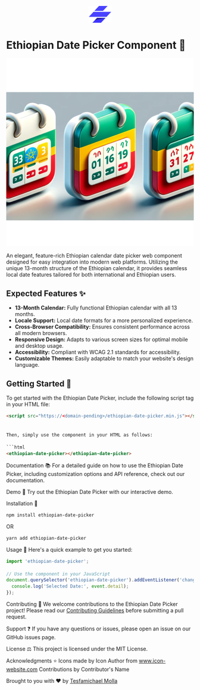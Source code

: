 <p align="center">
  <a href="#">
    <img alt="stencil-logo" src="https://github.com/ionic-team/stencil/blob/main/stencil-logo.png" width="60">
  </a>
</p>

# Ethiopian Date Picker Component :calendar: 

![Ethiopian Date Picker Logo](/assets/images/icon-1.png) <!-- Replace with your project logo URL -->

An elegant, feature-rich Ethiopian calendar date picker web component designed for easy integration into modern web platforms. Utilizing the unique 13-month structure of the Ethiopian calendar, it provides seamless local date features tailored for both international and Ethiopian users.

## Expected Features :sparkles:

- **13-Month Calendar:** Fully functional Ethiopian calendar with all 13 months.
- **Locale Support:** Local date formats for a more personalized experience.
- **Cross-Browser Compatibility:** Ensures consistent performance across all modern browsers.
- **Responsive Design:** Adapts to various screen sizes for optimal mobile and desktop usage.
- **Accessibility:** Compliant with WCAG 2.1 standards for accessibility.
- **Customizable Themes:** Easily adaptable to match your website's design language.

## Getting Started :rocket:

To get started with the Ethiopian Date Picker, include the following script tag in your HTML file:

```html
<script src="https://<domain-pending>/ethiopian-date-picker.min.js"></script>


Then, simply use the component in your HTML as follows:

```html
<ethiopian-date-picker></ethiopian-date-picker>
```

Documentation :books:
For a detailed guide on how to use the Ethiopian Date Picker, including customization options and API reference, check out our documentation.

Demo :eyes:
Try out the Ethiopian Date Picker with our interactive demo.

Installation :wrench:

```bash
npm install ethiopian-date-picker
```

OR

```bash
yarn add ethiopian-date-picker
```


Usage :memo:
Here's a quick example to get you started:

```javascript
import 'ethiopian-date-picker';

// Use the component in your JavaScript
document.querySelector('ethiopian-date-picker').addEventListener('change', (event) => {
  console.log('Selected Date:', event.detail);
});
```

Contributing :handshake:
We welcome contributions to the Ethiopian Date Picker project! Please read our [Contributing Guidelines](https://github.com/hope-miky/ethiopian-date-picker/wiki/Contribution-Guidelines) before submitting a pull request.

Support :question:
If you have any questions or issues, please open an issue on our GitHub issues page.

License :balance_scale:
This project is licensed under the MIT License.

Acknowledgments :star:
Icons made by Icon Author from www.icon-website.com
Contributions by Contributor's Name

Brought to you with :heart: by [Tesfamichael Molla](https://tesfamichael.dev)